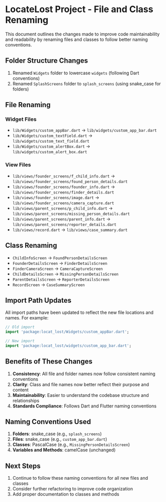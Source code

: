 # LocateLost Project - File and Class Renaming

This document outlines the changes made to improve code maintainability and readability by renaming files and classes to follow better naming conventions.

## Folder Structure Changes

1. Renamed `Widgets` folder to lowercase `widgets` (following Dart conventions)
2. Renamed `SplashScreens` folder to `splash_screens` (using snake_case for folders)

## File Renaming

### Widget Files
- `lib/Widgets/custom_appBar.dart` → `lib/widgets/custom_app_bar.dart`
- `lib/Widgets/custom_textField.dart` → `lib/widgets/custom_text_field.dart`
- `lib/Widgets/custom_alertBox.dart` → `lib/widgets/custom_alert_box.dart`

### View Files
- `lib/views/founder_screens/f_child_info.dart` → `lib/views/founder_screens/found_person_details.dart`
- `lib/views/founder_screens/founder_info.dart` → `lib/views/founder_screens/finder_details.dart`
- `lib/views/founder_screens/image.dart` → `lib/views/founder_screens/camera_capture.dart`
- `lib/views/parent_screens/p_child_info.dart` → `lib/views/parent_screens/missing_person_details.dart`
- `lib/views/parent_screens/parent_info.dart` → `lib/views/parent_screens/reporter_details.dart`
- `lib/views/record.dart` → `lib/views/case_summary.dart`

## Class Renaming

- `ChildInfoScreen` → `FoundPersonDetailsScreen`
- `FounderDetailsScreen` → `FinderDetailsScreen`
- `FinderCameraScreen` → `CameraCaptureScreen`
- `ChildDetailsScreen` → `MissingPersonDetailsScreen`
- `ParentDetailsScreen` → `ReporterDetailsScreen`
- `RecordScreen` → `CaseSummaryScreen`

## Import Path Updates

All import paths have been updated to reflect the new file locations and names. For example:

```dart
// Old import
import 'package:locat_lost/Widgets/custom_appBar.dart';

// New import
import 'package:locat_lost/widgets/custom_app_bar.dart';
```

## Benefits of These Changes

1. **Consistency**: All file and folder names now follow consistent naming conventions
2. **Clarity**: Class and file names now better reflect their purpose and content
3. **Maintainability**: Easier to understand the codebase structure and relationships
4. **Standards Compliance**: Follows Dart and Flutter naming conventions

## Naming Conventions Used

1. **Folders**: snake_case (e.g., `splash_screens`)
2. **Files**: snake_case (e.g., `custom_app_bar.dart`)
3. **Classes**: PascalCase (e.g., `MissingPersonDetailsScreen`)
4. **Variables and Methods**: camelCase (unchanged)

## Next Steps

1. Continue to follow these naming conventions for all new files and classes
2. Consider further refactoring to improve code organization
3. Add proper documentation to classes and methods
